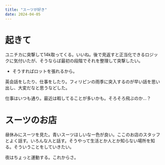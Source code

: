 ```yaml
---
title: "スーツが好き"
date: 2024-04-05
---
```



# 起きて
ユニチカに突撃して14k取ってくる。いいね。後で見返すと正当化できるロジックに気付いたが、そうならば最初の段階でそれを整理して突撃したい。
- そうすればロットを張れるから。

英会話をしたり、仕事をしたり。フィリピンの雨季に突入するのが早い話を思い出し、大変だなと思うなどした。

仕事はいつも通り。最近は暇してることが多いかも。そろそろ飛ぶのか...？

# スーツのお店
昼休みにスーツを見た。青いスーツほしいなー色が良い。ここのお店のスタッフとよく話す。いろんな人と話す。そうやって生活とか人とか知らない場所を知る。そういうことをしていきたい。

夜はちょっと運動する。これからさ。

